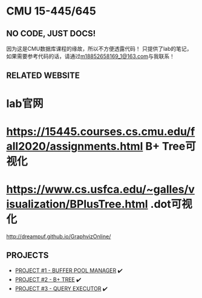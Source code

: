 # CMU 15-445/645
## NO CODE, JUST DOCS!
因为这是CMU数据库课程的缘故，所以不方便透露代码！
只提供了lab的笔记，如果需要参考代码的话，请通过[m18852658169_1@163.com]()与我联系！
## RELATED WEBSITE
lab官网
==
https://15445.courses.cs.cmu.edu/fall2020/assignments.html
B+ Tree可视化
==
https://www.cs.usfca.edu/~galles/visualization/BPlusTree.html
.dot可视化
==
http://dreampuf.github.io/GraphvizOnline/
## PROJECTS
+ [PROJECT #1 - BUFFER POOL MANAGER](https://github.com/Wan58169/cmu-15-445-645-docs/blob/master/PROJECT%20%231%20-%20BUFFER%20POOL.md) ✔️
+ [PROJECT #2 - B+ TREE](https://github.com/Wan58169/cmu-15-445-645-docs/blob/master/PROJECT%20%232%20-%20B%2B%20TREE.md) ✔️
+ [PROJECT #3 - QUERY EXECUTOR](https://github.com/Wan58169/cmu-15-445-645-docs/blob/master/PROJECT%20%233%20-%20QUERY%20EXECUTION.md) ✔️
